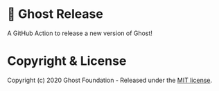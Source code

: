 # :ship: Ghost Release

A GitHub Action to release a new version of Ghost!

# Copyright & License

Copyright (c) 2020 Ghost Foundation - Released under the [MIT license](LICENSE).